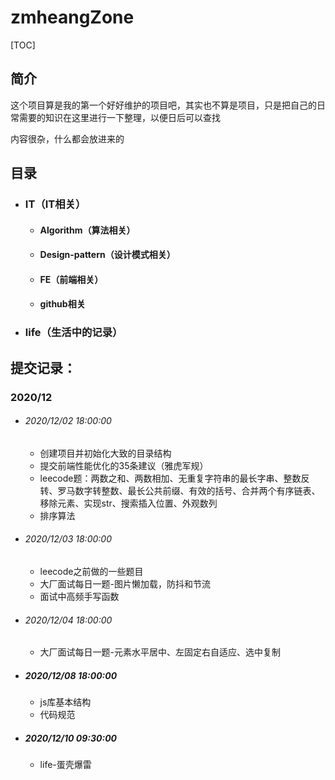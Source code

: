 # zmheangZone

[TOC]

## 简介

这个项目算是我的第一个好好维护的项目吧，其实也不算是项目，只是把自己的日常需要的知识在这里进行一下整理，以便日后可以查找



内容很杂，什么都会放进来的



## 目录

- ### IT（IT相关）

  - #### Algorithm（算法相关）

  - #### Design-pattern（设计模式相关）

  - #### FE（前端相关）

  - #### github相关

- ### life（生活中的记录）









## 提交记录：

### 2020/12

- ###### 2020/12/02	18:00:00	
  
  - 创建项目并初始化大致的目录结构   
  - 提交前端性能优化的35条建议（雅虎军规）  
  - leecode题：两数之和、两数相加、无重复字符串的最长字串、整数反转、罗马数字转整数、最长公共前缀、有效的括号、合并两个有序链表、移除元素、实现str、搜索插入位置、外观数列    
  - 排序算法
  
- ###### 2020/12/03    18:00:00
  
  - leecode之前做的一些题目
  - 大厂面试每日一题-图片懒加载，防抖和节流
  - 面试中高频手写函数

- ###### 2020/12/04   18:00:00

  - 大厂面试每日一题-元素水平居中、左固定右自适应、选中复制
  
- ##### 2020/12/08   18:00:00

  - js库基本结构
  - 代码规范
  
- ##### 2020/12/10   09:30:00
  - life-蛋壳爆雷
